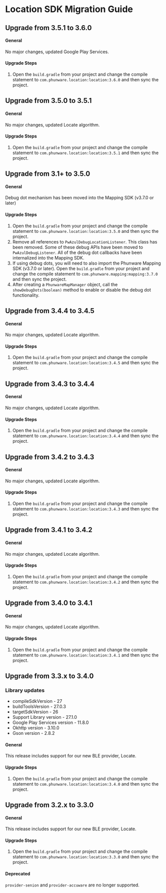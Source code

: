 # Location SDK Migration Guide

## Upgrade from 3.5.1 to 3.6.0

#### General

No major changes,  updated Google Play Services.

#### Upgrade Steps

1. Open the `build.gradle` from your project and change the compile statement to `com.phunware.location:location:3.6.0` and then sync the project.

## Upgrade from 3.5.0 to 3.5.1

#### General

No major changes,  updated Locate algorithm.

#### Upgrade Steps

1. Open the `build.gradle` from your project and change the compile statement to `com.phunware.location:location:3.5.1` and then sync the project.

## Upgrade from 3.1+ to 3.5.0

#### General

Debug dot mechanism has been moved into the Mapping SDK (v3.7.0 or later)

#### Upgrade Steps

1. Open the `build.gradle` from your project and change the compile statement to `com.phunware.location:location:3.5.0` and then sync the project.
2. Remove all references to `PwAzulDebugLocationListener`. This class has been removed.
Some of these debug APIs have been moved to `PwAzulDebugListener`.
All of the debug dot callbacks have been internalized into the Mapping SDK.
3. If using debug dots, you will need to also import the Phunware Mapping SDK (v3.7.0 or later).
Open the `build.gradle` from your project and change the compile statement to `com.phunware.mapping:mapping:3.7.0` and then sync the project.
4. After creating a `PhunwareMapManager` object, call the `showDebugDots(boolean)` method to enable or disable the debug dot functionality.

## Upgrade from 3.4.4 to 3.4.5

#### General

No major changes,  updated Locate algorithm.

#### Upgrade Steps

1. Open the `build.gradle` from your project and change the compile statement to `com.phunware.location:location:3.4.5` and then sync the project.

## Upgrade from 3.4.3 to 3.4.4

#### General

No major changes,  updated Locate algorithm.

#### Upgrade Steps

1. Open the `build.gradle` from your project and change the compile statement to `com.phunware.location:location:3.4.4` and then sync the project.

## Upgrade from 3.4.2 to 3.4.3

#### General

No major changes,  updated Locate algorithm.

#### Upgrade Steps

1. Open the `build.gradle` from your project and change the compile statement to `com.phunware.location:location:3.4.3` and then sync the project.

## Upgrade from 3.4.1 to 3.4.2

#### General

No major changes,  updated Locate algorithm.

#### Upgrade Steps

1. Open the `build.gradle` from your project and change the compile statement to `com.phunware.location:location:3.4.2` and then sync the project.

## Upgrade from 3.4.0 to 3.4.1

#### General

No major changes,  updated Locate algorithm.

#### Upgrade Steps

1. Open the `build.gradle` from your project and change the compile statement to `com.phunware.location:location:3.4.1` and then sync the project.

## Upgrade from 3.3.x to 3.4.0

### Library updates
- compileSdkVersion - 27
- buildToolsVersion - 27.0.3
- targetSdkVersion - 26
- Support Library version - 27.1.0
- Google Play Services version - 11.8.0
- Okhttp version - 3.10.0
- Gson version - 2.8.2

#### General

This release includes support for our new BLE provider, Locate.

#### Upgrade Steps

1. Open the `build.gradle` from your project and change the compile statement to `com.phunware.location:location:3.4.0` and then sync the project.

## Upgrade from 3.2.x to 3.3.0

#### General

This release includes support for our new BLE provider, Locate.

#### Upgrade Steps

1. Open the `build.gradle` from your project and change the compile statement to `com.phunware.location:location:3.3.0` and then sync the project.

#### Deprecated

`provider-senion` and `provider-accuware` are no longer supported. 
